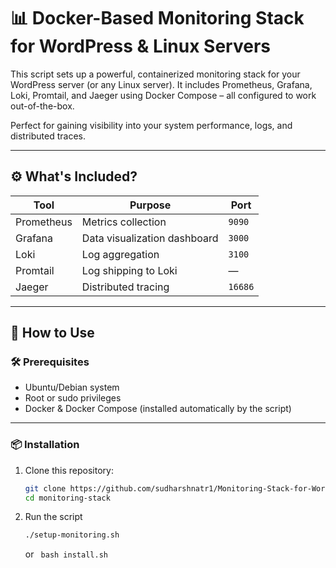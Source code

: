 # 📊 Docker-Based Monitoring Stack for WordPress & Linux Servers

This script sets up a powerful, containerized monitoring stack for your WordPress server (or any Linux server). It includes Prometheus, Grafana, Loki, Promtail, and Jaeger using Docker Compose – all configured to work out-of-the-box.

Perfect for gaining visibility into your system performance, logs, and distributed traces.

---

## ⚙️ What's Included?

| Tool        | Purpose                          | Port     |
|-------------|----------------------------------|----------|
| Prometheus  | Metrics collection               | `9090`   |
| Grafana     | Data visualization dashboard     | `3000`   |
| Loki        | Log aggregation                  | `3100`   |
| Promtail    | Log shipping to Loki             | —        |
| Jaeger      | Distributed tracing              | `16686`  |

---

## 🚀 How to Use

### 🛠 Prerequisites

- Ubuntu/Debian system
- Root or sudo privileges
- Docker & Docker Compose (installed automatically by the script)

---

### 📦 Installation

1. Clone this repository:
   ```bash
   git clone https://github.com/sudharshnatr1/Monitoring-Stack-for-WordPress.git
   cd monitoring-stack
   ```
2. Run the script
   ```bash
   ./setup-monitoring.sh
   ```
     or
   ``` bash install.sh```


